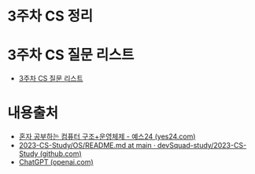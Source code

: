 # 3주차 CS 정리

# 3주차 CS 질문 리스트
- [3주차 CS 질문 리스트](CS_Week3_questions.md)

# 내용출처

- [혼자 공부하는 컴퓨터 구조+운영체제 - 예스24 (yes24.com)](https://www.yes24.com/Product/Goods/111378840)
- [2023-CS-Study/OS/README.md at main · devSquad-study/2023-CS-Study (github.com)](https://github.com/devSquad-study/2023-CS-Study/blob/main/OS/README.md)
- [ChatGPT (openai.com)](https://chat.openai.com/)